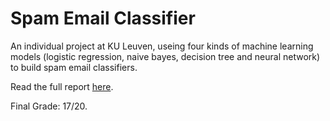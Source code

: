 # Spam Email Classifier

An individual project at KU Leuven, useing four kinds of machine learning models (logistic regression, naive bayes, decision tree and neural network) to build spam email classifiers.

Read the full report [here](https://github.com/dodopianist/Projects/blob/main/Spam%20email%20classifier/Spam%20email%20classifier.pdf).

Final Grade: 17/20.
